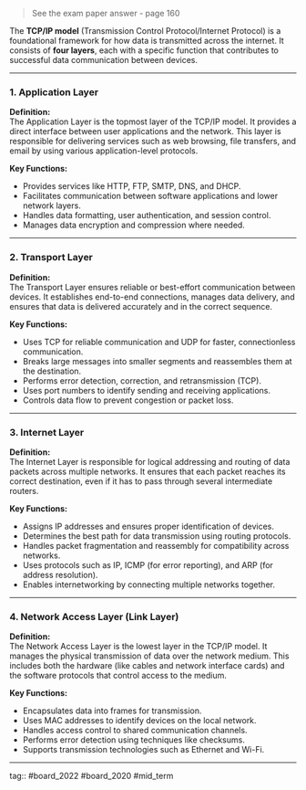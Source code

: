 > See the exam paper answer - page 160

The **TCP/IP model** (Transmission Control Protocol/Internet Protocol) is a foundational framework for how data is transmitted across the internet. It consists of **four layers**, each with a specific function that contributes to successful data communication between devices.

---

### 1. **Application Layer**

**Definition:**  
The Application Layer is the topmost layer of the TCP/IP model. It provides a direct interface between user applications and the network. This layer is responsible for delivering services such as web browsing, file transfers, and email by using various application-level protocols.

**Key Functions:**

- Provides services like HTTP, FTP, SMTP, DNS, and DHCP.    
- Facilitates communication between software applications and lower network layers.    
- Handles data formatting, user authentication, and session control.    
- Manages data encryption and compression where needed.    

---

### 2. **Transport Layer**

**Definition:**  
The Transport Layer ensures reliable or best-effort communication between devices. It establishes end-to-end connections, manages data delivery, and ensures that data is delivered accurately and in the correct sequence.

**Key Functions:**

- Uses TCP for reliable communication and UDP for faster, connectionless communication.    
- Breaks large messages into smaller segments and reassembles them at the destination.    
- Performs error detection, correction, and retransmission (TCP).    
- Uses port numbers to identify sending and receiving applications.    
- Controls data flow to prevent congestion or packet loss.    

---

### 3. **Internet Layer**

**Definition:**  
The Internet Layer is responsible for logical addressing and routing of data packets across multiple networks. It ensures that each packet reaches its correct destination, even if it has to pass through several intermediate routers.

**Key Functions:**

- Assigns IP addresses and ensures proper identification of devices.    
- Determines the best path for data transmission using routing protocols.    
- Handles packet fragmentation and reassembly for compatibility across networks.    
- Uses protocols such as IP, ICMP (for error reporting), and ARP (for address resolution).    
- Enables internetworking by connecting multiple networks together.    

---

### 4. **Network Access Layer (Link Layer)**

**Definition:**  
The Network Access Layer is the lowest layer in the TCP/IP model. It manages the physical transmission of data over the network medium. This includes both the hardware (like cables and network interface cards) and the software protocols that control access to the medium.

**Key Functions:**

- Encapsulates data into frames for transmission.    
- Uses MAC addresses to identify devices on the local network.    
- Handles access control to shared communication channels.    
- Performs error detection using techniques like checksums.    
- Supports transmission technologies such as Ethernet and Wi-Fi.

---

tag:: #board_2022 #board_2020 #mid_term 